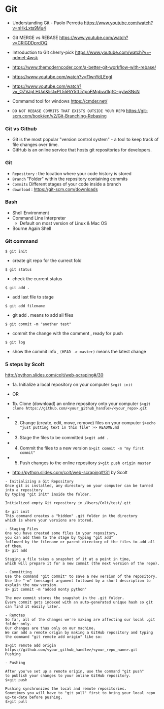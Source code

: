 # Git
- Understanding Git - Paolo Perrotta https://www.youtube.com/watch?v=nHkLxts9Mu4
- Git MERGE vs REBASE https://www.youtube.com/watch?v=CRlGDDprdOQ
- Introduction to Git cherry-pick https://www.youtube.com/watch?v=-ndmel-4wsk
- https://www.themoderncoder.com/a-better-git-workflow-with-rebase/ 
- https://www.youtube.com/watch?v=f1wnYdLEpgI
- https://www.youtube.com/watch?v=_OZVJpLHUaI&list=PL55RiY5tL51poFMpbva1IqfO-pylwSNsN
- Commamd tool for windows https://cmder.net/

- ```DO NOT REBASE COMMITS THAT EXISTS OUTSIDE YOUR REPO``` https://git-scm.com/book/en/v2/Git-Branching-Rebasing 

### Git vs Github
- Git is the most popular "version control system" - a tool to keep track of file changes over time. 
- GitHub is an online service that hosts git repositories for developers.
### Git
- ```Repository``` :  the location where your code history is stored
- ```Branch``` "Folder" within the repository containing commits
- ```Commits``` Different stages of your code inside a branch
- ```download``` : https://git-scm.com/downloads
### Bash
- Shell Environment
- Command Line Interpreter
  - Default on most version of Linux & Mac OS
- Bourne Again Shell

### Git command
```
$ git init
```
- create git repo for the currect fold
```
$ git status
```
- check the current status
```
$ git add .
```
- add last file to stage
```
$ git add filename
```
- git add . means to add all files
 
```
$ git commit -m "another test"
```
- commit the change with the comment , ready for push
```
$ git log
```
- show the commit info , ```(HEAD -> master)``` means the latest change







### 5 steps by Scolt
http://python.slides.com/colt/web-scraping#/30

- 1a. Initialize a local repository on your computer
```$>git init```
- OR
- 1b. Clone (download) an online repository onto your computer
```$>git clone https://github.com/<your_github_handle>/<your_repo>.git```

- 2. Change (create, edit, move, remove) files on your computer
```$>echo "just putting text in this file" >> README.md```

- 3. Stage the files to be committed
```$>git add .```

- 4. Commit the files to a new version
```$>git commit -m "my first commit"```

- 5. Push changes to the online repository
```$>git push origin master```

- http://python.slides.com/colt/web-scraping#/31  by Scolt
```
- Initializing a Git Repository
Once git is installed, any directory on your computer can be turned into a repository 
by typing "git init" inside the folder.

Initialized empty Git repository in /Users/Colt/test/.git

$> git init 
This command creates a "hidden" .git folder in the directory 
which is where your versions are stored.
```
```
- Staging Files
One you have created some files in your repository, 
you can add them to the stage by typing "git add" 
followed by the filename or parent directory of the files to add all of them.
$> git add

Staging a file takes a snapshot of it at a point in time, 
which will prepare it for a new commit (the next version of the repo).
```

```
- Committing
Use the command "git commit" to save a new version of the repository. Use the "-m" (message) argument followed by a short description to explain the new version.
$> git commit -m "added monty python"

The new commit stores the snapshot in the .git folder. 
Every commit gets indexed with an auto-generated unique hash so git can find it easily later.
```

```
- Remotes
So far, all of the changes we're making are affecting our local .git folder only. 
Our changes are thus only on our machine.
We can add a remote origin by making a GitHub repository and typing the command "git remote add origin" like so:

$>git remote add origin https://github.com/<your_github_handle>/<your_repo_name>.git
Pushing
```

```
- Pushing

After you've set up a remote origin, use the command "git push" 
to publish your changes to your online GitHub repository.
$>git push

Pushing synchronizes the local and remote repositories. 
Sometimes you will have to "git pull" first to bring your local repo up-to-date before pushing.
$>git pull
```







 
 
